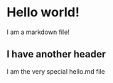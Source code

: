# Hello world!

I am a markdown file!

## I have another header

I am the very special hello.md file
